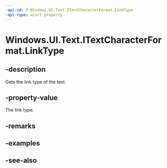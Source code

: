 ```yaml
---
-api-id: P:Windows.UI.Text.ITextCharacterFormat.LinkType
-api-type: winrt property
---
```


<!-- Property syntax
public Windows.UI.Text.LinkType LinkType { get; }
-->

# Windows.UI.Text.ITextCharacterFormat.LinkType

## -description
Gets the link type of the text.



## -property-value
The link type.

## -remarks

## -examples

## -see-also
